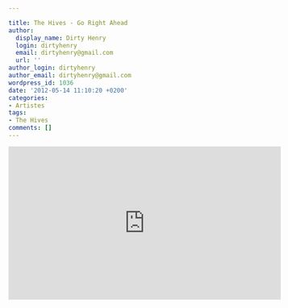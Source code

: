 ```yaml
---

title: The Hives - Go Right Ahead
author:
  display_name: Dirty Henry
  login: dirtyhenry
  email: dirtyhenry@gmail.com
  url: ''
author_login: dirtyhenry
author_email: dirtyhenry@gmail.com
wordpress_id: 1036
date: '2012-05-14 11:10:20 +0200'
categories:
- Artistes
tags:
- The Hives
comments: []
---
```

<iframe src="http://player.vimeo.com/video/41854945" width="540" height="304" frameborder="0" webkitAllowFullScreen mozallowfullscreen allowFullScreen></iframe>
